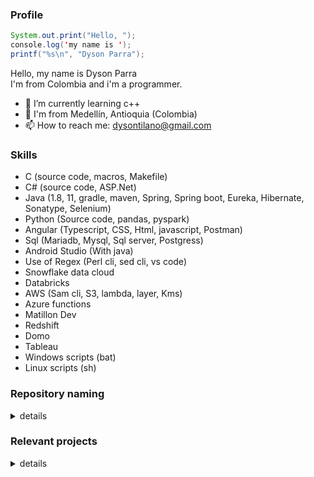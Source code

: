 ### Profile

```java
System.out.print("Hello, "); 
console.log('my name is ');  
printf("%s\n", "Dyson Parra");
```
Hello, my name is Dyson Parra  
I'm from Colombia and i'm a programmer.  

- 🌱 I’m currently learning c++
- 📍  I'm from Medellín, Antioquia (Colombia)  
- 📫 How to reach me: dysontilano@gmail.com  
<!-- 
### Hi there 👋
- 🔭 I’m looking for a job
- 🤔 I’m looking for help with ...
- 👯 I’m looking to collaborate on ...
- 💬 Ask me about ...
- 😄 Pronouns: ...
- ⚡ Fun fact: ...
-->

### Skills
- C (source code, macros, Makefile)
- C# (source code, ASP.Net)
- Java (1.8, 11, gradle, maven, Spring, Spring boot, Eureka, Hibernate, Sonatype, Selenium)
- Python (Source code, pandas, pyspark)
- Angular (Typescript, CSS, Html, javascript, Postman)
- Sql (Mariadb, Mysql, Sql server, Postgress)
- Android Studio (With java)
- Use of Regex (Perl cli, sed cli, vs code)
- Snowflake data cloud
- Databricks
- AWS (Sam cli, S3, lambda, layer, Kms)
- Azure functions
- Matillon Dev
- Redshift
- Domo
- Tableau
- Windows scripts (bat)
- Linux scripts (sh)

### Repository naming

<details>
  <summary>details</summary>
  
  The repositories are not named randomly, their names specify information about its following the patterns:
  - Language:  
    All the repositories ends with '-' and next the language (or languages) in which are written, using the primary extension of the language or the language name.

    For example:  
    * the repos could be ends with '-java', '-c', '-cs', '-cpp', '-py', '-js', '-android' (because if '-java' is used could be confused), '-angular,' etc.  
    
  - Type of repository:  
    The type of repo is specified at the start of the name of the repo and are two types, applications and projects:
      * Applications:  
        The repos that starts with 'app-' or 'lib-' are repos with apps that could be run and the difference is that if starts with 'app-' is
        simplely an application, but if starts wth 'lib-' is an app with code that is being used or could be reused in other repos as library.
        - Type of application:  
          If the repo is an app (or lib) then specify the type of app:
          * CLI (Console app):  
            If next to the type of repo is 'cli-', so the repo start name could be 'app-cli-' or 'lib-cli-'.
          * GUI (Stand alone app with a gui):  
            If next to the type of repo is 'gui-', so the repo start name could be 'app-gui-' or 'lib-gui-'.
          * MOB (Mobile application):  
            If next to the type of repo is 'mob-', so the repo start name could be 'app-mob-' or 'lib-mob-'.
          * WEB (Web application):  
            If next to the type of repo is 'web-', so the repo start name could be 'app-web-' or 'lib-web-'.
         
        For example:  
        - If the repo contains an application written in c withouth graphic interface that is used to process json files (Parsing, write the file in console, etc)
            with the app name 'json-processor', and the code could be used in another repos to parse json files (is a library) the repo name will be
            'lib-cli-json-processor-c'.
        - If the repo contains an application written in android studio with graphic interface that is used to touch piano keys and listen their sound
          with the name 'piano-keys', but the code is not usable as library in another apps or repos, the repo name will be 'app-mob-piano-keys-android'

      * Projects:  
        The repos that starts with 'proj-' are repos with various apps or apps and additional files just like postman scripts, sql scripts and other files
        that are neccesary for the app, but are not part of the code.
        - Type of project:  
        There are two types of projects, full or module:
          * Full project (All):  
            If the next word of the type of repo is '-all', so the repo starts with 'proj-all-', the repository contains varios apps or apps and info inside of them,
            and the apps inside could be there with the full code or as submodule.
          * Module project (mod):
            If the next word of the type of repo is '-mod', so the repo starts with 'proj-mod-', the repository contains an application that is part of a project,
            but the source code is independient of the project, and inside of the full project is contained as submodule.
         
        For example:  
        - If the repo contains two apps, the front and the back end of a crud written in java and angular, its sql scripts for a mysql database named
          'veterinary' and the name of the project is the same that the database, the repo name will be 'proj-all-veterinary-mysql-java-angular'
          with the next tree struct:
          
          /proj-all-veterinary-mysql-java-angular  
          ├── backend  
          │   ├── app-cli-veterinary-java  
          ├── frontend  
          │   ├── app-web-veterinary-angular  
          ├── sql  
          │   ├── mysql_database_veterinary_create.sql  
   
          Observe that at the end of the repository name the three languages used are specified, instead of if the repo were an app, and that the apps
          included inside of the repo (back and front) keep the same pattern that if they were an independient repo.

        - If the case is the same that the previos, but after considering is not convenient to have the code of frontend and backend in the same repo,
          but if they are sepparated as independient repos could be hard to known with these names that they belong to the same project, in this case
          are usefull the module naming, so at start of the the repo add the indicative that is a module of the repo (proj-mod-) next the project name
          (veterinary), keep the rest of the name and include the backend and frontend as submodules of the full project, so the result is:
          
          /proj-all-veterinary-mysql-java-angular  
          ├── backend  
          │   ├── proj-mod-veterinary-app-cli-veterinary-java (Submodule)  
          ├── frontend  
          │   ├── proj-mod-veterinary-app-web-veterinary-angular (Submodule)  
          ├── sql  
          │   ├── mysql_database_veterinary_create.sql  

  
      If this git account contains various additional repos for example all the repos are:  
      * app-gui-piano-keys-java
      * app-mob-piano-keys-android
      * lib-cli-json-processor-c
      * lib-cli-xml-processor-py
      * proj-all-pharmacy-mysql-java-angular
      * proj-all-veterinary-mysql-java-angular
      * proj-mod-veterinary-app-cli-veterinary-java
      * proj-mod-veterinary-app-web-veterinary-angular

      Is easy to identify that:  
      * There are four app (two apps and two libs).
      * The apps are written in android studio (mobile) and java (gui), and the libraries are written in c (cli) and python (cli).
      * There are four projects (two full projects and two modules of a full project).  
      * The project 'pharmaciy' has not submodules, so all the apps source code or info are inside the same repo.
      * The project 'veterinary' has a complete project and inside two submodules that are as independient repositories.
      * The projects 'pharmaciy' and 'veterinary' use mysql, java and angular.
      * One submodule of the project 'veterinary' use java (cli).
      * One submodule of the project 'veterinary' use angular (web).
      
      That is identified only with the name of the repository.
</details>

### Relevant projects

<details>
  <summary>details</summary>
  
  - Examples of connection to a database and CRUD services using spring and hibernate.  
    Create database script (mysql) and postman tests file also included.  
  [almacen](https://github.com/DysonParra/proj-almacen-back-mysql-java)  
  [appointments](https://github.com/DysonParra/proj-appointments-back-mysql-java)  
  [autopistas](https://github.com/DysonParra/proj-autopistas-back-mysql-java)  
  [farmacias](https://github.com/DysonParra/proj-farmacias-back-mysql-java)  
  [minas](https://github.com/DysonParra/proj-minas-back-mysql-java)  
  [restaurant](https://github.com/DysonParra/proj-restaurant-back-mysql-java)  
  [veterinaria](https://github.com/DysonParra/proj-veterinaria-back-mysql-java)  
  [vias](https://github.com/DysonParra/proj-vias-back-mysql-java)  
  
  - Examples of connection to a database and CRUD services using ASP.NET and entity framework.  
    Create database script (sql server) also included.  
  [Almacen](https://github.com/DysonParra/proj-almacen-back-front-sql-server-cs)  
  [Appointments](https://github.com/DysonParra/proj-appointments-back-front-sql-server-cs)  
  [Autopistas](https://github.com/DysonParra/proj-autopistas-back-front-sql-server-cs)  
  [Farmacias](https://github.com/DysonParra/proj-farmacias-back-front-sql-server-cs)  
  [Minas](https://github.com/DysonParra/proj-minas-back-front-sql-server-cs)  
  [Restaurant](https://github.com/DysonParra/proj-restaurant-back-front-sql-server-cs)  
  [Veterinaria](https://github.com/DysonParra/proj-veterinaria-back-front-sql-server-cs)  
  [Vias](https://github.com/DysonParra/proj-vias-back-front-sql-server-cs)  
    
  - Flag processors:  
  Cli lib that receive an undetermined number of arguments, analyze if are correctly formed and if yes parse it into objects (or structs) or else print the specific error in console.  
  The flags are from two types (you can use the two at same time):  
    * With value: an alphanumeric string started with '-' and the next argument must be the value of the flag.  
    Example:  -downloadPath documents   -sourceFile myFile.xml   -rootDir C:/project  
    * Withouth value: an alphanumerirc string started with '--'.  
    Example:  --useDefault  --notUseIncognito  --generateLogFile  --preserveTempFiles  

    For use the library you need to specify in source code a set of flags defined as required, other defined as optionals and other defined as default. More specific how to use in the projects.  
    [c](https://github.com/DysonParra/lib-cli-flag-processor-c)  
    [c#](https://github.com/DysonParra/lib-cli-flag-processor-cs)  
    [java](https://github.com/DysonParra/lib-cli-flag-processor-java)  
    [python](https://github.com/DysonParra/lib-cli-flag-processor-py)  
  
</details>
